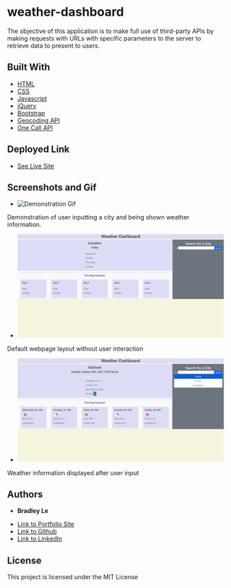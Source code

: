 # weather-dashboard

The objective of this application is to make full use of third-party APIs by making requests with URLs with specific parameters to the server to retrieve data to present to users.

## Built With

* [HTML](https://developer.mozilla.org/en-US/docs/Web/HTML)
* [CSS](https://developer.mozilla.org/en-US/docs/Web/CSS)
* [Javascript](https://developer.mozilla.org/en-US/docs/Web/JavaScript)
* [jQuery](https://api.jquery.com/)
* [Bootstrap](https://getbootstrap.com/docs/5.1/getting-started/introduction/)
* [Geocoding API](https://openweathermap.org/api/geocoding-api)
* [One Call API](https://openweathermap.org/api/one-call-api)

## Deployed Link

* [See Live Site](https://pentazoned.github.io/weather-dashboard/)

## Screenshots and Gif

* ![Demonstration Gif](https://github.com/PentaZoned/weather-dashboard/blob/main/assets/images/gif/Weather%20Dashboard.gif)

Demonstration of user inputting a city and being shown weather information.

* ![Screenshot 1](https://github.com/PentaZoned/weather-dashboard/blob/main/assets/images/screenshots/screenshot1.jpg)

Default webpage layout without user interaction

* ![Screenshot 4](https://github.com/PentaZoned/weather-dashboard/blob/main/assets/images/screenshots/screenshot4.jpg)

Weather information displayed after user input

## Authors

* **Bradley Le** 

- [Link to Portfolio Site](https://pentazoned.github.io/portfolio-1/)
- [Link to Github](https://github.com/PentaZoned)
- [Link to LinkedIn](https://www.linkedin.com/in/bradley-le-/)

## License

This project is licensed under the MIT License 
